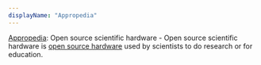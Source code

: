 ```yaml
---
displayName: "Appropedia"
---
```


[Appropedia](https://www.appropedia.org/Category:Open_source_scientific_hardware): Open source scientific hardware - Open source scientific hardware is [open source hardware](https://www.appropedia.org/Open_source_hardware) used by scientists to do research or for education.